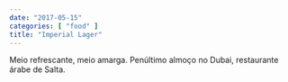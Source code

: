 ```yaml
---
date: "2017-05-15"
categories: [ "food" ]
title: "Imperial Lager"
---
```

Meio refrescante, meio amarga. Penúltimo almoço no Dubai, restaurante árabe de Salta.
